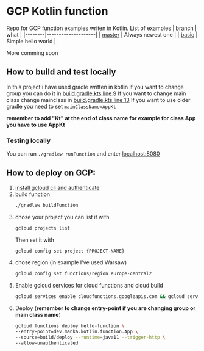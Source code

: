 # GCP Kotlin function
Repo for GCP function examples writen in Kotlin.
List of examples
| branch | what               |
|--------|--------------------|
| [master](https://github.com/matios13/GCP-function-kotlin-examples/tree/master) | Always newest one  |
| [basic](https://github.com/matios13/GCP-function-kotlin-examples/tree/basic)   | Simple hello world |

More comming soon


## How to build and test locally
In this project i have used gradle written in kotlin if you want to change group you can do it in 
[build.gradle.kts line 9](https://github.com/matios13/GCP-function-kotlin-examples/blob/1922f1c1b5f223ce2f039b11dfb2a78e616e2e56/build.gradle.kts#L9)
If you want to change main class change mainclass in
[build.gradle.kts line 13](https://github.com/matios13/GCP-function-kotlin-examples/blob/1922f1c1b5f223ce2f039b11dfb2a78e616e2e56/build.gradle.kts#L13)
If you want to use older gradle you need to set `mainClassName=AppKt`

**remember to add "Kt" at the end of class name for example for class App you have to use AppKt**

### Testing locally
You can run `./gradlew runFunction`
and enter [localhost:8080](http://localhost:8080/)

## How to deploy on GCP:
1. [install gcloud cli and authenticate](https://cloud.google.com/sdk/gcloud)  
1. build function
   ```bash
   ./gradlew buildFunction
   ```
1. chose your project you can list it with
   ```bash
   gcloud projects list
   ``` 
   Then set it with
   ```bash
   gcloud config set project {PROJECT-NAME}
   ```
1. chose region (in example I've used Warsaw)
   ```bash
   gcloud config set functions/region europe-central2
   ```
1. Enable gcloud services for cloud functions and cloud build
    ```bash
    gcloud services enable cloudfunctions.googleapis.com && gcloud services enable cloudbuild.googleapis.com 
    ```
1. Deploy (**remember to change entry-point if you are changing group or main class name**)
    ```bash
    gcloud functions deploy hello-function \
   --entry-point=dev.manka.kotlin.function.App \
   --source=build/deploy --runtime=java11 --trigger-http \
   --allow-unauthenticated
   ````
